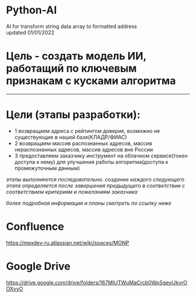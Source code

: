 # Python-AI
AI for transform string data array to formatted address  
updated 01/01/2022  
# Цель - создать модель ИИ, работащий по ключевым признакам с кусками алгоритма
_____________________________________________________________________________
# Цели (этапы разработки):  
* 1 возвращаем адреса с рейтингом доверия, возможно не существующие в нашей базе(КЛАДР/ФИАС) 
* 2 возвращаем массив распознанных адресов, массив нераспознанных адресов, массив адресов вне России  
* 3 предоставляем заказчику инструмент на облачном сервисе(токен доступа к нему) для улучшения работы алгоритма(доступа к промежуточным данным)  
  
*этапы выполняются последовательно. создание каждого следующего этапа определяется после завершения предыдущего в соответствии с соответствием критериям и пожеланиям заказчика*
  
*более подробная информация и планы смотреть по ссылку ниже*
# Confluence  
https://mexdev-ru.atlassian.net/wiki/spaces/MONP  
# Google Drive  
https://drive.google.com/drive/folders/167MIUTWuMaCrcb0WpSgeylJkvrOOXvyO   
